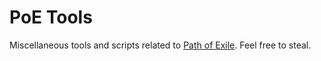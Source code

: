 # PoE Tools

Miscellaneous tools and scripts related to [Path of Exile](https://www.pathofexile.com).
Feel free to steal.
